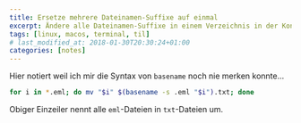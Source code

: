 ```yaml
---
title: Ersetze mehrere Dateinamen-Suffixe auf einmal
excerpt: Ändere alle Dateinamen-Suffixe in einem Verzeichnis in der Konsole.
tags: [linux, macos, terminal, til]
# last_modified_at: 2018-01-30T20:30:24+01:00
categories: [notes]
---
```


Hier notiert weil ich mir die Syntax von `basename` noch nie merken konnte...

``` bash
for i in *.eml; do mv "$i" $(basename -s .eml "$i").txt; done
```

Obiger Einzeiler nennt alle `eml`-Dateien in `txt`-Dateien um.
